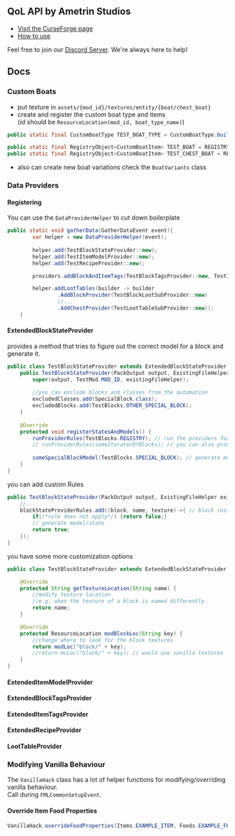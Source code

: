 ## QoL API by Ametrin Studios
- [Visit the CurseForge page](https://www.curseforge.com/minecraft/mc-mods/ametrin)
- [How to use](https://github.com/BarionLP/MCModsMaven)

Feel free to join our [Discord Server](https://discord.com/invite/hwA9dd5bVh). We're always here to help!

## Docs
### Custom Boats
- put texture in `assets/{mod_id}/textures/entity/{boat/chest_boat}`
- create and register the custom boat type and items<br>(*id* should be `ResourceLocation(mod_id, boat_type_name)`)
```java
public static final CustomBoatType TEST_BOAT_TYPE = CustomBoatType.builder(id).boatItem(TestItems.TEST_BOAT::get).chestBoatItem(TestItems.TEST_CHEST_BOAT::get).register();
```

```java
public static final RegistryObject<CustomBoatItem> TEST_BOAT = REGISTRY.register("test_boat", ()-> CustomBoatItem.boat(TEST_BOAT_TYPE));
public static final RegistryObject<CustomBoatItem> TEST_CHEST_BOAT = REGISTRY.register("test_chest_boat", ()-> CustomBoatItem.chest(TEST_BOAT_TYPE));
```
- also can create new boat variations check the `BoatVariants` class

### Data Providers
#### Registering
You can use the ``DataProviderHelper`` to cut down boilerplate
```java
public static void gatherData(GatherDataEvent event){
        var helper = new DataProviderHelper(event);
        
        helper.add(TestBlockStateProvider::new);
        helper.add(TestItemModelProvider::new);
        helper.add(TestRecipeProvider::new);

        providers.addBlockAndItemTags(TestBlockTagsProvider::new, TestItemTagsProvider::new);

        helper.addLootTables(builder -> builder
                .AddBlockProvider(TestBlockLootSubProvider::new)
                //...
                .AddChestProvider(TestLootTableSubProvider::new));
    }
```

#### ExtendedBlockStateProvider
provides a method that tries to figure out the correct model for a block and generate it.
```java
public class TestBlockStateProvider extends ExtendedBlockStateProvider {
    public TestBlockStateProvider(PackOutput output, ExistingFileHelper existingFileHelper) {
        super(output, TestMod.MOD_ID, existingFileHelper);
        
        //you can exclude blocks and classes from the automation
        excludedClasses.add(SpecialBlock.class);
        excludedBlocks.add(TestBlocks.OTHER_SPECIAL_BLOCK);
    }
    
    @Override
    protected void registerStatesAndModels() {
        runProviderRules(TestBlocks.REGISTRY); // run the providers for all Blocks in TestBlocks.REGISTRY
        // runProviderRules(someIteratorOfBlocks); // you can also provide a custom collection or iterator
    
        someSpecialBlockModel(TestBlocks.SPECIAL_BLOCK); // generate models/states for excluded blocks 
    }
}
```
you can add custom Rules
```java
public TestBlockStateProvider(PackOutput output, ExistingFileHelper existingFileHelper) {
    //...
    blockStateProviderRules.add((block, name, texture)->{ // block instance, block id, block texture (just id if not changed)
        if(/*rule does not apply*/) {return false;}
        // generate model/state
        return true;
    });   
}
```
you have some more customization options
```java
public class TestBlockStateProvider extends ExtendedBlockStateProvider {

    @Override
    protected String getTextureLocation(String name) {
        //modify texture location
        //e.g. when the texture of a block is named differently
        return name;
    }

    @Override
    protected ResourceLocation modBlockLoc(String key) {
        //change where to look for the block textures
        return modLoc("block/" + key);
        //return mcLoc("block/" + key); // would use vanilla textures
    }
}
```

#### ExtendedItemModelProvider
#### ExtendedBlockTagsProvider
#### ExtendedItemTagsProvider
#### ExtendedRecipeProvider
#### LootTableProvider

### Modifying Vanilla Behaviour
The `VanillaHack` class has a lot of helper functions for modifying/overriding vanilla behaviour.<br>
Call during `FMLCommonSetupEvent`.
#### Override Item Food Properties
```java
VanillaHack.overrideFoodProperties(Items.EXAMPLE_ITEM, Foods.EXAMPLE_FOOD);
```